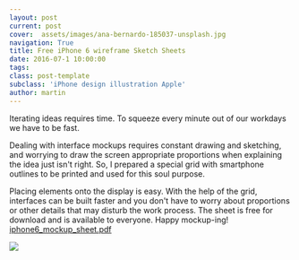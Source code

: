 ```yaml
---
layout: post
current: post
cover:  assets/images/ana-bernardo-185037-unsplash.jpg
navigation: True
title: Free iPhone 6 wireframe Sketch Sheets
date: 2016-07-1 10:00:00
tags: 
class: post-template
subclass: 'iPhone design illustration Apple'
author: martin
---
```


Iterating ideas requires time. To squeeze every minute out of our workdays we have to be fast.


Dealing with interface mockups requires constant drawing and sketching, and worrying to draw the screen appropriate proportions when explaining the idea  just isn't right. So, I prepared a special grid with smartphone outlines to be printed and used for this soul purpose.

Placing elements onto the display is easy. With the help of the grid, interfaces can be built faster  and you don't have to worry about proportions or other details that may disturb the work process. The sheet is free for download and is available to everyone. Happy mockup-ing!
[iphone6_mockup_sheet.pdf](https://dl.dropboxusercontent.com/s/ywhhvegaey0php9/iphone6_mockup_sheet.pdf)

![](https://dl.dropboxusercontent.com/s/vtnupv3nxf6na1q/sctShotInsta.png)

